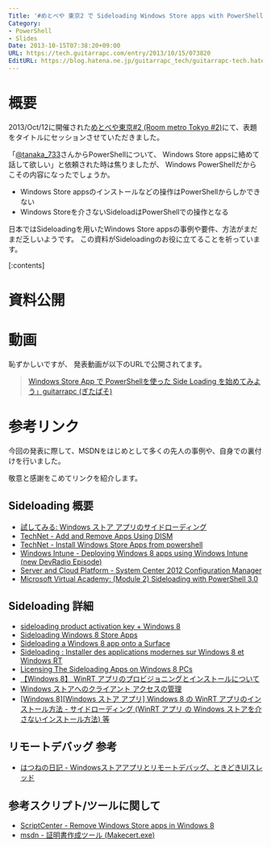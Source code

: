 ```yaml
---
Title: '#めとべや 東京2 で Sideloading Windows Store apps with PowerShell について発表してきました 資料公開'
Category:
- PowerShell
- Slides
Date: 2013-10-15T07:38:20+09:00
URL: https://tech.guitarrapc.com/entry/2013/10/15/073820
EditURL: https://blog.hatena.ne.jp/guitarrapc_tech/guitarrapc-tech.hatenablog.com/atom/entry/11696248318758765550
---
```


# 概要

2013/Oct/12に開催された[めとべや東京#2 (Room metro Tokyo #2)](http://partake.in/events/83c6eb4f-5bbe-4d0b-8015-7577989b6c7e)にて、表題をタイトルにセッションさせていただきました。

「[@tanaka_733](https://twitter.com/tanaka_733)さんからPowerShellについて、 Windows Store appsに絡めて話して欲しい」と依頼された時は焦りましたが、 Windows PowerShellだからこその内容になったでしょうか。

- Windows Store appsのインストールなどの操作はPowerShellからしかできない
- Windows Storeを介さないSideloadはPowerShellでの操作となる

日本ではSideloadingを用いたWindows Store appsの事例や要件、方法がまだまだ乏しいようです。 この資料がSideloadingのお役に立てることを祈っています。


[:contents]

# 資料公開

<script async class="speakerdeck-embed" data-id="598de170174c01313ee75a502694336d" data-ratio="1.33333333333333" src="//speakerdeck.com/assets/embed.js"></script>

# 動画

恥ずかしいですが、 発表動画が以下のURLで公開されてます。

> [Windows Store App で PowerShellを使った Side Loading を始めてみよう」guitarrapc (ぎたぱそ)](http://www.ustream.tv/recorded/39764531)

# 参考リンク

今回の発表に際して、MSDNをはじめとして多くの先人の事例や、自身での裏付けを行いました。

敬意と感謝をこめてリンクを紹介します。

## Sideloading 概要

- [試してみる: Windows ストア アプリのサイドローディング](http://technet.microsoft.com/ja-jp/windows/jj874388.aspx)
- [TechNet - Add and Remove Apps Using DISM](http://technet.microsoft.com/en-us/library/hh852635.aspx)
- [TechNet - Install Windows Store Apps from powershell](http://social.technet.microsoft.com/Forums/windows/en-US/e5c5a26c-e8ba-439d-a0c0-074b475e0f1b/install-windows-store-apps-from-powershell)
- [Windows Intune - Deploying Windows 8 apps using Windows Intune (new DevRadio Episode)](http://blogs.technet.com/b/windowsintune/archive/2012/10/31/deploying-windows-8-apps-using-windows-intune.aspx)
- [Server and Cloud Platform - System Center 2012 Configuration Manager](https://www.microsoft.com/ja-jp/server-cloud/system-center/configuration-manager-2012.aspx)
- [Microsoft Virtual Academy: (Module 2) Sideloading with PowerShell 3.0](http://channel9.msdn.com/posts/Microsoft-Virtual-Academy-Module-2-Sideloading-with-PowerShell-30)

## Sideloading 詳細

- [sideloading product activation key + Windows 8](http://social.technet.microsoft.com/Forums/windows/ja-JP/191d7dea-3c48-4642-9351-22b139ec6c58/sideloading-product-activation-key-windows-8?forum=w8itprogeneral)
- [Sideloading Windows 8 Store Apps](http://blogs.windows.com/windows/b/springboard/archive/2013/02/21/sideloading-windows-8-store-apps.aspx)
- [Sideloading a Windows 8 app onto a Surface](http://ryanjoy.com/2013/01/sideloading-a-windows-8-app-onto-a-surface/)
- [Sideloading : Installer des applications modernes sur Windows 8 et Windows RT](http://blogs.technet.com/b/pascals/archive/2013/06/11/sideloading-installer-des-applications-modernes-sur-windows-8-et-windows-rt.aspx)
- [Licensing The Sideloading Apps on Windows 8 PCs](http://www.aidanfinn.com/?p=13434)
- [【Windows 8】 WinRT アプリのプロビジョニングとインストールについて](http://blogs.technet.com/b/junichia/archive/2013/02/18/3553222.aspx)
- [Windows ストアへのクライアント アクセスの管理](http://technet.microsoft.com/ja-jp/library/hh832040.aspx)
- [[Windows 8][Windows ストア アプリ] Windows 8 の WinRT アプリのインストール方法 - サイドローディング (WinRT アプリ の Windows ストアを介さないインストール方法) 等](http://blog.shos.info/archives/2012/11/windows_8_winrt_winrt_windows.html)

## リモートデバッグ 参考

- [はつねの日記 - Windowsストアアプリとリモートデバッグ、ときどきUIスレッド](http://hatsune.hatenablog.jp/entry/2013/04/07/171141)

## 参考スクリプト/ツールに関して

- [ScriptCenter - Remove Windows Store apps in Windows 8](http://gallery.technet.microsoft.com/scriptcenter/Remove-Windows-Store-Apps-a00ef4a4)
- [msdn - 証明書作成ツール (Makecert.exe)](http://msdn.microsoft.com/ja-jp/library/bfsktky3(v=vs.80).aspx)

